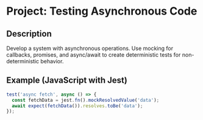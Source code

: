 # Project: Testing Asynchronous Code

## Description
Develop a system with asynchronous operations. Use mocking for callbacks, promises, and async/await to create deterministic tests for non-deterministic behavior.

## Example (JavaScript with Jest)
```javascript
test('async fetch', async () => {
  const fetchData = jest.fn().mockResolvedValue('data');
  await expect(fetchData()).resolves.toBe('data');
});
```
